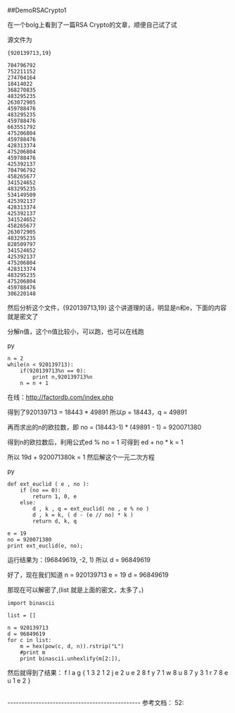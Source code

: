 ##DemoRSACrypto1

在一个bolg上看到了一篇RSA Crypto的文章，顺便自己试了试

源文件为

	{920139713,19}
	 
	704796792
	752211152
	274704164
	18414022
	368270835
	483295235
	263072905
	459788476
	483295235
	459788476
	663551792
	475206804
	459788476
	428313374
	475206804
	459788476
	425392137
	704796792
	458265677
	341524652
	483295235
	534149509
	425392137
	428313374
	425392137
	341524652
	458265677
	263072905
	483295235
	828509797
	341524652
	425392137
	475206804
	428313374
	483295235
	475206804
	459788476
	306220148


然后分析这个文件，{920139713,19} 这个讲道理的话，明显是n和e，下面的内容就是密文了

分解n值，这个n值比较小，可以跑，也可以在线跑

py

	n = 2
	while(n < 920139713):
		if(920139713%n == 0):
			print n,920139713%n
		n = n + 1



在线：<http://factordb.com/index.php>

得到了920139713 = 18443 * 49891
所以p = 18443，q = 49891

再而求出的n的欧拉数，即 no = (18443-1) * (49891 - 1) = 920071380

得到n的欧拉数后，利用公式ed % no = 1
可得到 ed + no * k = 1

所以 19d + 920071380k = 1
然后解这个一元二次方程

py

	def ext_euclid ( e , no ):
	    if (no == 0):
	        return 1, 0, e
	    else:
	        d , k , q = ext_euclid( no , e % no )
	        d , k = k, ( d - (e // no) * k )
	        return d, k, q
	
	e = 19		
	no = 920071380
	print ext_euclid(e, no);


运行结果为：(96849619, -2, 1)
所以 d = 96849619

好了，现在我们知道
n = 920139713
e = 19
d = 96849619

那现在可以解密了,(list 就是上面的密文，太多了，)


	import binascii
	
	list = []
	
	n = 920139713
	d = 96849619
	for c in list:
		m = hex(pow(c, d, n)).rstrip("L")
		#print m
		print binascii.unhexlify(m[2:]),


然后就得到了结果：
f l a g { 1 3 2 1 2 j e 2 u e 2 8 f y 7 1 w 8 u 8 7 y 3 1 r 7 8 e u 1 e 2 }

</br>
-----------------------------------------------
参考文档：
52:<http://www.52pojie.cn/thread-490769-1-1.html>